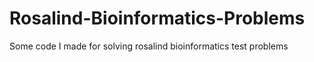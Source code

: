 # Rosalind-Bioinformatics-Problems
Some code I made for solving rosalind bioinformatics test problems
